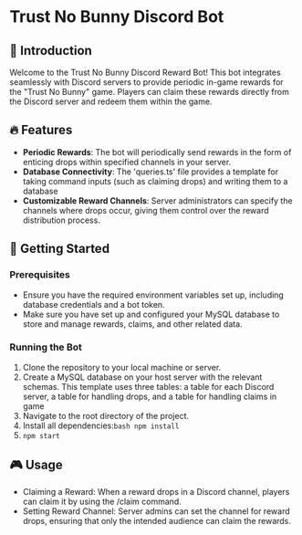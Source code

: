 # Trust No Bunny Discord Bot 

## 📌 Introduction

Welcome to the Trust No Bunny Discord Reward Bot! This bot integrates seamlessly with  Discord servers to provide periodic in-game rewards for the "Trust No Bunny" game. Players can claim these rewards directly from the Discord server and redeem them within the game.

## 🔥 Features

- **Periodic Rewards**: The bot will periodically send rewards in the form of enticing drops within specified channels in your server.
- **Database Connectivity**: The 'queries.ts' file provides a template for taking command inputs (such as claiming drops) and writing them to a database 
- **Customizable Reward Channels**: Server administrators can specify the channels where drops occur, giving them control over the reward distribution process.

## 🚀 Getting Started

### Prerequisites

- Ensure you have the required environment variables set up, including database credentials and a bot token.
- Make sure you have set up and configured your MySQL database to store and manage rewards, claims, and other related data.

### Running the Bot

1. Clone the repository to your local machine or server.
2. Create a MySQL database on your host server with the relevant schemas. This template uses three tables: a table for each Discord server, a table for handling drops, and a table for handling claims in game
3. Navigate to the root directory of the project.
4. Install all dependencies:```bash npm install```
5. ```npm start```

## 🎮 Usage
- Claiming a Reward: When a reward drops in a Discord channel, players can claim it by using the /claim <item> command.
- Setting Reward Channel: Server admins can set the channel for reward drops, ensuring that only the intended audience can claim the rewards.
